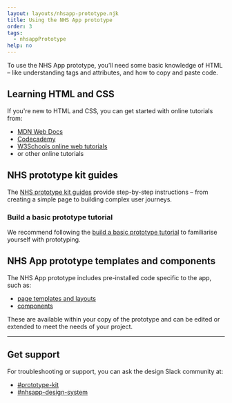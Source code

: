 ```yaml
---
layout: layouts/nhsapp-prototype.njk
title: Using the NHS App prototype
order: 3
tags:
  - nhsappPrototype
help: no
---
```


To use the NHS App prototype, you’ll need some basic knowledge of HTML – like understanding tags and attributes, and how to copy and paste code.

## Learning HTML and CSS

If you're new to HTML and CSS, you can get started with online tutorials from:

- [MDN Web Docs](https://developer.mozilla.org/)
- [Codecademy](https://www.codecademy.com/)
- [W3Schools online web tutorials](https://www.w3schools.com/html/default.asp)
- or other online tutorials

## NHS prototype kit guides

The [NHS prototype kit guides](https://prototype-kit.service-manual.nhs.uk/how-tos) provide step-by-step instructions – from creating a simple page to building complex user journeys.

### Build a basic prototype tutorial

We recommend following the [build a basic prototype tutorial](https://prototype-kit.service-manual.nhs.uk/how-tos/build-basic-prototype/index) to familiarise yourself with prototyping.

## NHS App prototype templates and components

The NHS App prototype includes pre-installed code specific to the app, such as:

- [page templates and layouts](https://nhs-app-redesign-prototype-96ab88b99fdb.herokuapp.com/pages/)
- [components](https://nhs-app-redesign-prototype-96ab88b99fdb.herokuapp.com/components/)

These are available within your copy of the prototype and can be edited or extended to meet the needs of your project.

<hr class="nhsuk-section-break nhsuk-section-break--xl nhsuk-section-break--visible app-section-break--width-4">

## Get support

For troubleshooting or support, you can ask the design Slack community at:

- [#prototype-kit](https://nhsdigitalcorporate.enterprise.slack.com/archives/C042J3MTJG2)
- [#nhsapp-design-system](https://nhsdigitalcorporate.enterprise.slack.com/archives/C06GY1LRP19)
